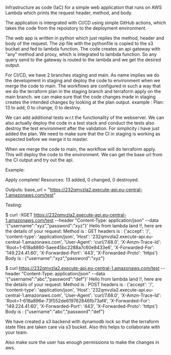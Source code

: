 Infrastructure as code (IaC) for a simple web application that runs on AWS Lambda which prints the request header, method, and body.

The application is intergrated with CI/CD using simple GitHub actions, which takes the code from the repoistory to the deployment environment.

The web app is written in python which just replies the method, header and body of the request. The zip file with the pythonfile is copied to the s3 bucket and fed to lambda function. The code creates an api gateway with "any" method and proxy, which is integrated to lambda function. So any query send to the gateway is routed to the lambda and we get the desired output.

For CI/CD, we have 2 branches staging and main. As name implies we do the development in staging and deploy the code to environment when we merge the code to main. The workflows are configured in such a way that we do the terraform plan in the staging branch and terraform apply on the main branch. we can make sure that the code changes made in staging creates the intended changes by looking at the plan output. example : Plan: 13 to add, 0 to change, 0 to destroy.

We can add additional tests w.r.t the functionality of the webserver. We can also actually deploy the code in a test stack and conduct the tests also destroy the test environment after the validation. For simplicity i have just added the plan. We need to make sure that the CI in staging is working as expected before we merge it to master.

When we merge the code to main, the workflow will do terraform apply. This will deploy the code to the environment. We can get the base url from the CI output and try out the api.

Example:

Apply complete! Resources: 13 added, 0 changed, 0 destroyed.

Outputs: base_url = "https://232qmvzla2.execute-api.eu-central-1.amazonaws.com/test"

Testing:

$ curl -XGET https://232qmvzla2.execute-api.eu-central-1.amazonaws.com/test --header "Content-Type: application/json" --data '{"username":"xyz","password":"xyz"}' Hello from lambda land !!, here are the details of your request: Method is : GET headers is : {'accept': '/', 'content-type': 'application/json', 'Host': '232qmvzla2.execute-api.eu-central-1.amazonaws.com', 'User-Agent': 'curl/7.68.0', 'X-Amzn-Trace-Id': 'Root=1-618a8860-5aee45bc2288a7c60e8433e6', 'X-Forwarded-For': '149.224.41.60', 'X-Forwarded-Port': '443', 'X-Forwarded-Proto': 'https'} Body is : {"username":"xyz","password":"xyz"}

$ curl https://232qmvzla2.execute-api.eu-central-1.amazonaws.com/test --header "Content-Type: application/json" --data '{"username":"abc","password":"def"}' Hello from lambda land !!, here are the details of your request: Method is : POST headers is : {'accept': '/', 'content-type': 'application/json', 'Host': '232qmvzla2.execute-api.eu-central-1.amazonaws.com', 'User-Agent': 'curl/7.68.0', 'X-Amzn-Trace-Id': 'Root=1-618a896e-73f552de619762846fb73af4', 'X-Forwarded-For': '149.224.41.60', 'X-Forwarded-Port': '443', 'X-Forwarded-Proto': 'https'} Body is : {"username":"abc","password":"def"}

We have created a s3 backend with dynamodb lock so that the terraform state files are taken care via s3 bucket. Also this helps to  collaborate with your team.

Also make sure the user has enough permissions to make the changes in aws.

